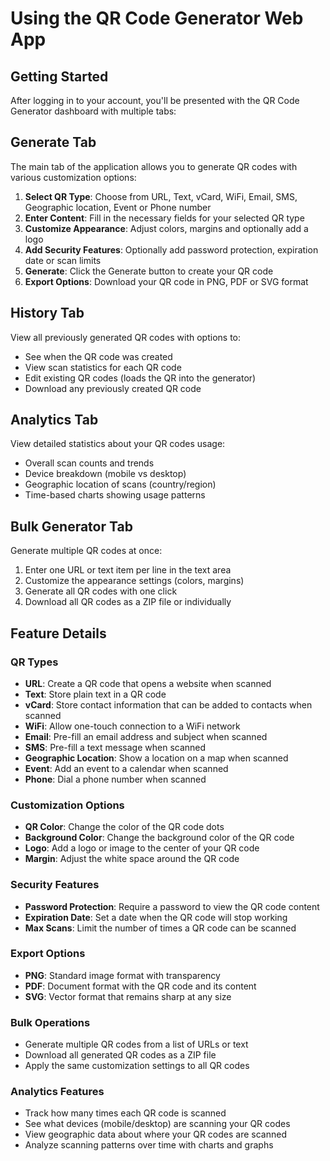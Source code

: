 # Using the QR Code Generator Web App

## Getting Started

After logging in to your account, you'll be presented with the QR Code Generator dashboard with multiple tabs:

## Generate Tab

The main tab of the application allows you to generate QR codes with various customization options:

1. **Select QR Type**: Choose from URL, Text, vCard, WiFi, Email, SMS, Geographic location, Event or Phone number
2. **Enter Content**: Fill in the necessary fields for your selected QR type
3. **Customize Appearance**: Adjust colors, margins and optionally add a logo
4. **Add Security Features**: Optionally add password protection, expiration date or scan limits
5. **Generate**: Click the Generate button to create your QR code
6. **Export Options**: Download your QR code in PNG, PDF or SVG format

## History Tab

View all previously generated QR codes with options to:

- See when the QR code was created
- View scan statistics for each QR code
- Edit existing QR codes (loads the QR into the generator)
- Download any previously created QR code

## Analytics Tab

View detailed statistics about your QR codes usage:

- Overall scan counts and trends
- Device breakdown (mobile vs desktop)
- Geographic location of scans (country/region)
- Time-based charts showing usage patterns

## Bulk Generator Tab

Generate multiple QR codes at once:

1. Enter one URL or text item per line in the text area
2. Customize the appearance settings (colors, margins)
3. Generate all QR codes with one click
4. Download all QR codes as a ZIP file or individually

## Feature Details

### QR Types

- **URL**: Create a QR code that opens a website when scanned
- **Text**: Store plain text in a QR code
- **vCard**: Store contact information that can be added to contacts when scanned
- **WiFi**: Allow one-touch connection to a WiFi network
- **Email**: Pre-fill an email address and subject when scanned
- **SMS**: Pre-fill a text message when scanned
- **Geographic Location**: Show a location on a map when scanned
- **Event**: Add an event to a calendar when scanned
- **Phone**: Dial a phone number when scanned

### Customization Options

- **QR Color**: Change the color of the QR code dots
- **Background Color**: Change the background color of the QR code
- **Logo**: Add a logo or image to the center of your QR code
- **Margin**: Adjust the white space around the QR code

### Security Features

- **Password Protection**: Require a password to view the QR code content
- **Expiration Date**: Set a date when the QR code will stop working
- **Max Scans**: Limit the number of times a QR code can be scanned

### Export Options

- **PNG**: Standard image format with transparency
- **PDF**: Document format with the QR code and its content
- **SVG**: Vector format that remains sharp at any size

### Bulk Operations

- Generate multiple QR codes from a list of URLs or text
- Download all generated QR codes as a ZIP file
- Apply the same customization settings to all QR codes

### Analytics Features

- Track how many times each QR code is scanned
- See what devices (mobile/desktop) are scanning your QR codes
- View geographic data about where your QR codes are scanned
- Analyze scanning patterns over time with charts and graphs
